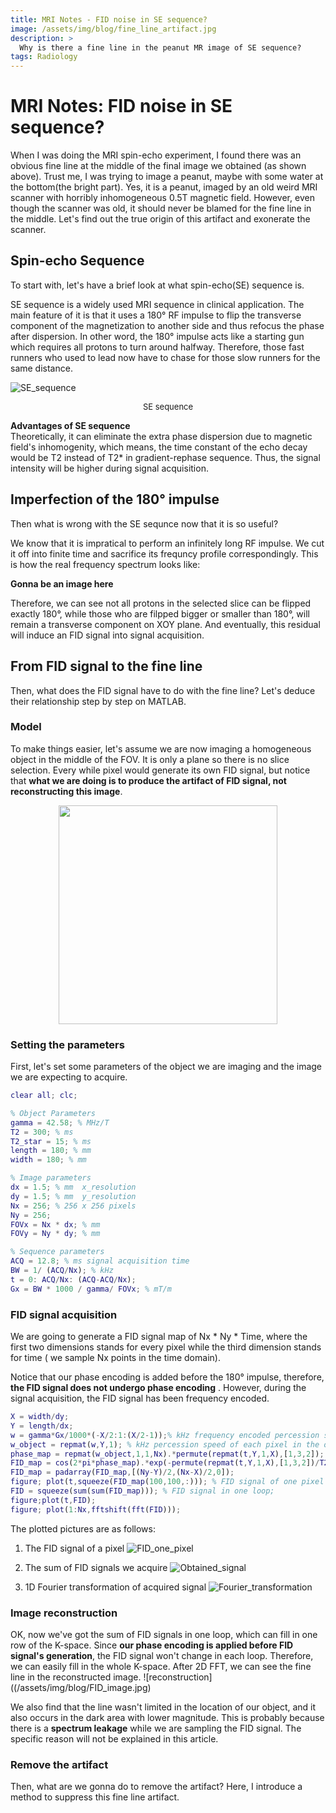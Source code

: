 ```yaml
---
title: MRI Notes - FID noise in SE sequence?
image: /assets/img/blog/fine_line_artifact.jpg
description: >
  Why is there a fine line in the peanut MR image of SE sequence?
tags: Radiology
---
```


# MRI Notes: FID noise in SE sequence?
When I was doing the MRI spin-echo experiment, I found there was an obvious fine line at the middle of the final image we obtained
(as shown above). Trust me, I was trying to image a peanut, maybe with some water at the bottom(the bright part). Yes, it is a peanut,
imaged by an old weird MRI scanner with horribly inhomogeneous 0.5T magnetic field. However, even though the scanner was old, it should
never be blamed for the fine line in the middle. Let's find out the true origin of this artifact and exonerate the scanner.

## Spin-echo Sequence
To start with, let's have a brief look at what spin-echo(SE) sequence is.

SE sequence is a widely used MRI sequence in clinical application. The main feature of it is that it uses a 180° RF impulse to flip the transverse component of the magnetization to another side and thus refocus the phase after dispersion. In other word, the 180° impulse acts like a starting gun which requires all protons to turn around halfway. Therefore, those fast runners who used to lead now have to chase for those slow runners for the same distance. 

![SE_sequence](/assets/img/blog/spin-echo-sequence.jpg)
<center><font size="2">SE sequence</font></center>

**Advantages of SE sequence**  
Theoretically, it can eliminate the extra phase dispersion due to magnetic field's inhomogenity, which means, the time constant of the echo decay would be T2 instead of T2* in gradient-rephase sequence. Thus, the signal intensity will be higher during signal acquisition.


## Imperfection of the 180° impulse
Then what is wrong with the SE sequnce now that it is so useful? 

We know that it is impratical to perform an infinitely long RF impulse. We cut it off into finite time and sacrifice its frequncy profile correspondingly. This is how the real frequency spectrum looks like:

**Gonna be an image here**

Therefore, we can see not all protons in the selected slice can be flipped exactly 180°, while those who are filpped bigger or smaller than 180°, will remain a transverse component on XOY plane. And eventually, this residual will induce an FID signal into signal acquisition.

## From FID signal to the fine line
Then, what does the FID signal have to do with the fine line? Let's deduce their relationship step by step on MATLAB.

### Model
To make things easier, let's assume we are now imaging a homogeneous object in the middle of the FOV. It is only a plane so there is no slice selection. Every while pixel would generate its own FID signal, but notice that **what we are doing is to produce the artifact of FID signal, not reconstructing this image**.

<div align="center"><img src="/assets/img/blog/FID_model.jpg" width="350"></div>

### Setting the parameters
First, let's set some parameters of the object we are imaging and the image we are expecting to acquire.

```matlab
clear all; clc;

% Object Parameters
gamma = 42.58; % MHz/T
T2 = 300; % ms
T2_star = 15; % ms
length = 180; % mm
width = 180; % mm

% Image parameters
dx = 1.5; % mm  x_resolution
dy = 1.5; % mm  y_resolution
Nx = 256; % 256 x 256 pixels
Ny = 256;
FOVx = Nx * dx; % mm
FOVy = Ny * dy; % mm

% Sequence parameters
ACQ = 12.8; % ms signal acquisition time
BW = 1/ (ACQ/Nx); % kHz
t = 0: ACQ/Nx: (ACQ-ACQ/Nx);
Gx = BW * 1000 / gamma/ FOVx; % mT/m
```

### FID signal acquisition
We are going to generate a FID signal map of Nx * Ny * Time, where the first two dimensions stands for every pixel while the third dimension stands for time ( we sample Nx points in the time domain).

Notice that our phase encoding is added before the 180° impulse, therefore, **the FID signal does not undergo phase encoding** . However, during the signal acquisition, the FID signal has been frequency encoded.
```matlab
X = width/dy;
Y = length/dx;
w = gamma*Gx/1000*(-X/2:1:(X/2-1));% kHz frequency encoded percession speed in X-direction
w_object = repmat(w,Y,1); % kHz percession speed of each pixel in the object
phase_map = repmat(w_object,1,1,Nx).*permute(repmat(t,Y,1,X),[1,3,2]); % the third dimension is the phase of each time point
FID_map = cos(2*pi*phase_map).*exp(-permute(repmat(t,Y,1,X),[1,3,2])/T2_star); % Nx * Ny *Time FID map with T2* decay
FID_map = padarray(FID_map,[(Ny-Y)/2,(Nx-X)/2,0]);
figure; plot(t,squeeze(FID_map(100,100,:))); % FID signal of one pixel
FID = squeeze(sum(sum(FID_map))); % FID signal in one loop;
figure;plot(t,FID);
figure; plot(1:Nx,fftshift(fft(FID)));
``` 
The plotted pictures are as follows:
1) The FID signal of a pixel
![FID_one_pixel](/assets/img/blog/FID_one_pixel.jpg)

2) The sum of FID signals we acquire
![Obtained_signal](/assets/img/blog/FID_signal.jpg)

3) 1D Fourier transformation of acquired signal
![Fourier_transformation](/assets/img/blog/fft_FID.jpg)

### Image reconstruction
OK, now we've got the sum of FID signals in one loop, which can fill in one row of the K-space. Since **our phase encoding is applied before FID signal's generation**, the FID signal won't change in each loop. Therefore, we can easily fill in the whole K-space. After 2D FFT, we can see the fine line in the reconstructed image.
![reconstruction]((/assets/img/blog/FID_image.jpg)

We also find that the line wasn't limited in the location of our object, and it also occurs in the dark area with lower magnitude. This is probably because there is a **spectrum leakage** while we are sampling the FID signal. The specific reason will not be explained in this article.

### Remove the artifact
Then, what are we gonna do to remove the artifact? Here, I introduce a method to suppress this fine line artifact. 




